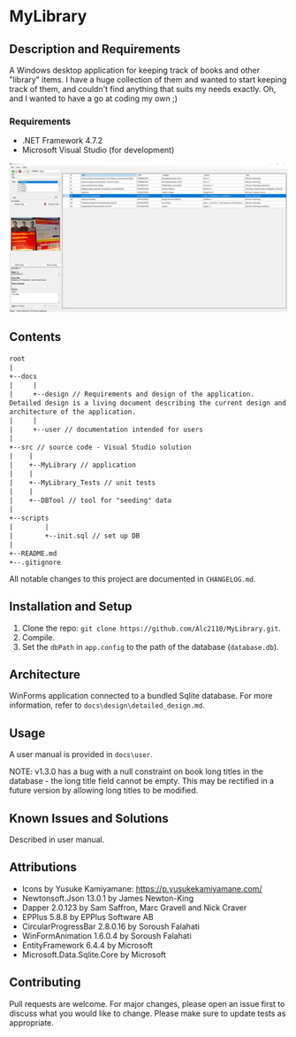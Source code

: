 # MyLibrary

## Description and Requirements
A Windows desktop application for keeping track of books and other "library" items. I have a huge collection of them and wanted to start keeping track of them, and couldn't find anything that suits my needs exactly. Oh, and I wanted to have a go at coding my own ;)

### Requirements
- .NET Framework 4.7.2
- Microsoft Visual Studio (for development)

![Main window screenshot](docs/img/main_window_design.PNG)

## Contents
```
root
|
+--docs
|     |
|     +--design // Requirements and design of the application. Detailed design is a living document describing the current design and architecture of the application.
|     |
|     +--user // documentation intended for users
|
+--src // source code - Visual Studio solution
|    |
|    +--MyLibrary // application
|    |
|    +--MyLibrary_Tests // unit tests
|    |
|    +--DBTool // tool for "seeding" data
|
+--scripts
|        |
|        +--init.sql // set up DB
|
+--README.md
+--.gitignore
```
All notable changes to this project are documented in `CHANGELOG.md`.

## Installation and Setup
1. Clone the repo: `git clone https://github.com/Alc2110/MyLibrary.git`.
2. Compile.
3. Set the `dbPath` in `app.config` to the path of the database (`database.db`).

## Architecture
WinForms application connected to a bundled Sqlite database. For more information, refer to `docs\design\detailed_design.md`.

## Usage
A user manual is provided in `docs\user`.

NOTE: v1.3.0 has a bug with a null constraint on book long titles in the database - the long title field cannot be empty. This may be rectified in a future version by allowing long titles to be modified.

## Known Issues and Solutions
Described in user manual. 

## Attributions
- Icons by Yusuke Kamiyamane: https://p.yusukekamiyamane.com/
- Newtonsoft.Json 13.0.1 by James Newton-King
- Dapper 2.0.123 by Sam Saffron, Marc Gravell and Nick Craver
- EPPlus 5.8.8 by EPPlus Software AB
- CircularProgressBar 2.8.0.16 by Soroush Falahati
- WinFormAnimation 1.6.0.4 by Soroush Falahati
- EntityFramework 6.4.4 by Microsoft
- Microsoft.Data.Sqlite.Core by Microsoft

## Contributing
Pull requests are welcome. For major changes, please open an issue first to discuss what you would like to change. Please make sure to update tests as appropriate.
